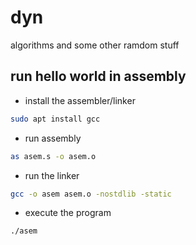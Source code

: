 # dyn

algorithms and some other ramdom stuff

## run hello world in assembly

- install the assembler/linker

```sh
sudo apt install gcc
```

- run assembly

```sh
as asem.s -o asem.o
```

- run the linker

```sh
gcc -o asem asem.o -nostdlib -static
```

- execute the program

```sh
./asem
```
